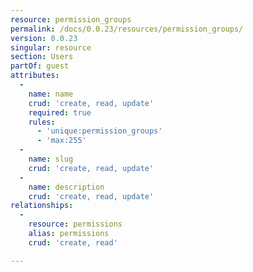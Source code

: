 ```yaml
---
resource: permission_groups
permalink: /docs/0.0.23/resources/permission_groups/
version: 0.0.23
singular: resource
section: Users
partOf: guest
attributes:
  -
    name: name
    crud: 'create, read, update'
    required: true
    rules:
      - 'unique:permission_groups'
      - 'max:255'
  -
    name: slug
    crud: 'create, read, update'
  -
    name: description
    crud: 'create, read, update'
relationships:
  -
    resource: permissions
    alias: permissions
    crud: 'create, read'

---
```

